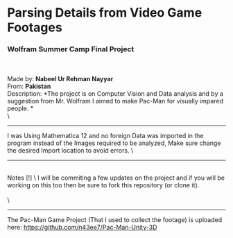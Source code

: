 # Parsing Details from Video Game Footages #
### Wolfram Summer Camp Final Project ###
 \
 \
Made by: **Nabeel Ur Rehman Nayyar** \
From: **Pakistan** \
Description: *The project is on Computer Vision and Data analysis and by a suggestion from Mr. Wolfram I aimed to make Pac-Man for visually impared people. *
 \
 \
________________________________________________________________________
I was Using Mathematica 12 and no foreign Data was imported in the program instead of the Images required to be analyzed, Make sure change the desired Import location to avoid errors. \
___________________________________________________________________________
 \
Notes [!] \ 
I will be commiting a few updates on the project and if you will be working on this too then be sure to fork this repository (or clone it).\
 \
 \
________________________________________________________________________

The Pac-Man Game Project (That I used to collect the footage) is uploaded here:
https://github.com/n43ee7/Pac-Man-Unity-3D

